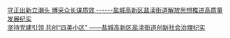   
[守正出新立潮头  博采众长谋质效 ------盐城高新区盐渎街道解放思想推进高质量发展纪实](http://www.dianyue.me/archives/559/vw7e4zss7c67fgnz/)  
[坚持党建引领  共创“四美小区” ——盐城高新区盐渎街道创新社会治理纪实](http://www.dianyue.me/archives/547/nst3xlfiwwzqr13b/)
